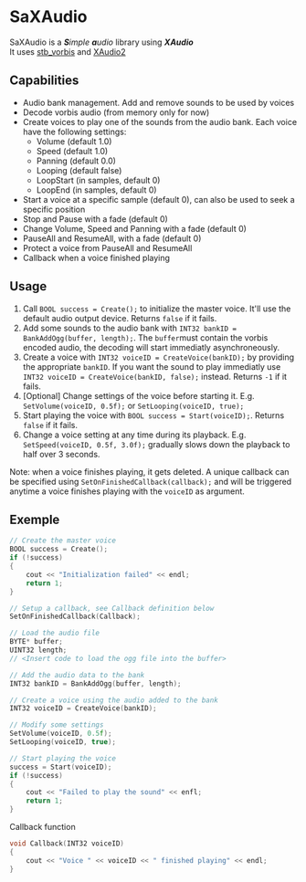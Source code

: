 # SaXAudio
SaXAudio is a _**S**imple **a**udio_ library using _**XAudio**_\
It uses [stb_vorbis](https://github.com/nothings/stb/blob/master/stb_vorbis.c) and [XAudio2](https://learn.microsoft.com/en-us/windows/win32/xaudio2/)

## Capabilities
- Audio bank management. Add and remove sounds to be used by voices
- Decode vorbis audio (from memory only for now)
- Create voices to play one of the sounds from the audio bank. Each voice have the following settings:
  - Volume (default 1.0)
  - Speed (default 1.0)
  - Panning (default 0.0)
  - Looping (default false)
  - LoopStart (in samples, default 0)
  - LoopEnd (in samples, default 0)
- Start a voice at a specific sample (default 0), can also be used to seek a specific position
- Stop and Pause with a fade (default 0)
- Change Volume, Speed and Panning with a fade (default 0)
- PauseAll and ResumeAll, with a fade (default 0)
- Protect a voice from PauseAll and ResumeAll
- Callback when a voice finished playing

## Usage
1. Call `BOOL success = Create();` to initialize the master voice. It'll use the default audio output device. Returns `false` if it fails.
2. Add some sounds to the audio bank with `INT32 bankID = BankAddOgg(buffer, length);`. The `buffer`must contain the vorbis encoded audio, the decoding will start immediatly asynchroneously.
3. Create a voice with `INT32 voiceID = CreateVoice(bankID);` by providing the appropriate `bankID`. If you want the sound to play immediatly use `INT32 voiceID = CreateVoice(bankID, false);` instead. Returns `-1` if it fails.
4. [Optional] Change settings of the voice before starting it. E.g. `SetVolume(voiceID, 0.5f);` or `SetLooping(voiceID, true);`
5. Start playing the voice with `BOOL success = Start(voiceID);`. Returns `false` if it fails.
6. Change a voice setting at any time during its playback. E.g. `SetSpeed(voiceID, 0.5f, 3.0f);` gradually slows down the playback to half over 3 seconds.

Note: when a voice finishes playing, it gets deleted. A unique callback can be specified using `SetOnFinishedCallback(callback);` and will be triggered anytime a voice finishes playing with the `voiceID` as argument.

## Exemple
```c++
// Create the master voice
BOOL success = Create();
if (!success)
{
    cout << "Initialization failed" << endl;
    return 1;
}

// Setup a callback, see Callback definition below
SetOnFinishedCallback(Callback);

// Load the audio file
BYTE* buffer;
UINT32 length;
// <Insert code to load the ogg file into the buffer>

// Add the audio data to the bank
INT32 bankID = BankAddOgg(buffer, length);

// Create a voice using the audio added to the bank
INT32 voiceID = CreateVoice(bankID);

// Modify some settings 
SetVolume(voiceID, 0.5f);
SetLooping(voiceID, true);

// Start playing the voice
success = Start(voiceID);
if (!success)
{
    cout << "Failed to play the sound" << enfl;
    return 1;
}

```
Callback function
```c++
void Callback(INT32 voiceID)
{
    cout << "Voice " << voiceID << " finished playing" << endl;
}
```

